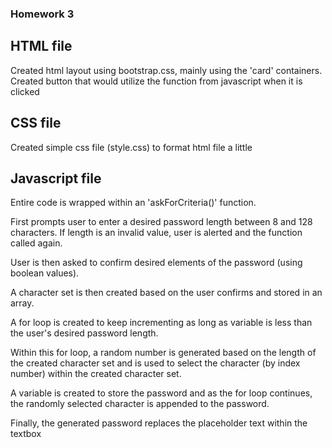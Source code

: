 ### Homework 3

## HTML file
Created html layout using bootstrap.css, mainly using the 'card' containers.
Created button that would utilize the function from javascript when it is clicked

## CSS file
Created simple css file (style.css) to format html file a little

## Javascript file 
Entire code is wrapped within an 'askForCriteria()' function.

First prompts user to enter a desired password length between 8 and 128 characters.  If length is an invalid value, user is alerted and the function called again.

User is then asked to confirm desired elements of the password (using boolean values).

A character set is then created based on the user confirms and stored in an array.

A for loop is created to keep incrementing as long as variable is less than the user's desired password length.

Within this for loop, a random number is generated based on the length of the created character set and is used to select the character (by index number) within the created character set.  

A variable is created to store the password and as the for loop continues, the randomly selected character is appended to the password.

Finally, the generated password replaces the placeholder text within the textbox